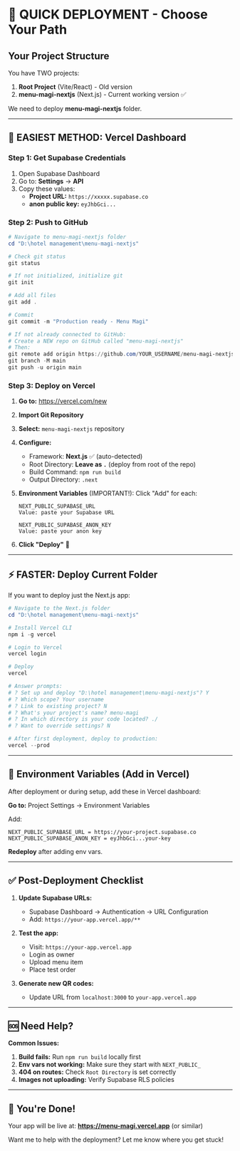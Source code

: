 # 🚀 QUICK DEPLOYMENT - Choose Your Path

## Your Project Structure

You have TWO projects:
1. **Root Project** (Vite/React) - Old version
2. **menu-magi-nextjs** (Next.js) - Current working version ✅

We need to deploy **menu-magi-nextjs** folder.

---

## 🎯 EASIEST METHOD: Vercel Dashboard

### Step 1: Get Supabase Credentials

1. Open Supabase Dashboard
2. Go to: **Settings** → **API**
3. Copy these values:
   - **Project URL:** `https://xxxxx.supabase.co`
   - **anon public key:** `eyJhbGci...`

### Step 2: Push to GitHub

```powershell
# Navigate to menu-magi-nextjs folder
cd "D:\hotel management\menu-magi-nextjs"

# Check git status
git status

# If not initialized, initialize git
git init

# Add all files
git add .

# Commit
git commit -m "Production ready - Menu Magi"

# If not already connected to GitHub:
# Create a NEW repo on GitHub called "menu-magi-nextjs"
# Then:
git remote add origin https://github.com/YOUR_USERNAME/menu-magi-nextjs.git
git branch -M main
git push -u origin main
```

### Step 3: Deploy on Vercel

1. **Go to:** https://vercel.com/new
2. **Import Git Repository**
3. **Select:** `menu-magi-nextjs` repository
4. **Configure:**
   - Framework: **Next.js** ✅ (auto-detected)
   - Root Directory: **Leave as `.`** (deploy from root of the repo)
   - Build Command: `npm run build`
   - Output Directory: `.next`

5. **Environment Variables** (IMPORTANT!):
   Click "Add" for each:
   ```
   NEXT_PUBLIC_SUPABASE_URL
   Value: paste your Supabase URL

   NEXT_PUBLIC_SUPABASE_ANON_KEY
   Value: paste your anon key
   ```

6. **Click "Deploy"** 🚀

---

## ⚡ FASTER: Deploy Current Folder

If you want to deploy just the Next.js app:

```powershell
# Navigate to the Next.js folder
cd "D:\hotel management\menu-magi-nextjs"

# Install Vercel CLI
npm i -g vercel

# Login to Vercel
vercel login

# Deploy
vercel

# Answer prompts:
# ? Set up and deploy "D:\hotel management\menu-magi-nextjs"? Y
# ? Which scope? Your username
# ? Link to existing project? N
# ? What's your project's name? menu-magi
# ? In which directory is your code located? ./
# ? Want to override settings? N

# After first deployment, deploy to production:
vercel --prod
```

---

## 📝 Environment Variables (Add in Vercel)

After deployment or during setup, add these in Vercel dashboard:

**Go to:** Project Settings → Environment Variables

Add:
```
NEXT_PUBLIC_SUPABASE_URL = https://your-project.supabase.co
NEXT_PUBLIC_SUPABASE_ANON_KEY = eyJhbGci...your-key
```

**Redeploy** after adding env vars.

---

## ✅ Post-Deployment Checklist

1. **Update Supabase URLs:**
   - Supabase Dashboard → Authentication → URL Configuration
   - Add: `https://your-app.vercel.app/**`

2. **Test the app:**
   - Visit: `https://your-app.vercel.app`
   - Login as owner
   - Upload menu item
   - Place test order

3. **Generate new QR codes:**
   - Update URL from `localhost:3000` to `your-app.vercel.app`

---

## 🆘 Need Help?

**Common Issues:**

1. **Build fails:** Run `npm run build` locally first
2. **Env vars not working:** Make sure they start with `NEXT_PUBLIC_`
3. **404 on routes:** Check `Root Directory` is set correctly
4. **Images not uploading:** Verify Supabase RLS policies

---

## 🎉 You're Done!

Your app will be live at:
**https://menu-magi.vercel.app** (or similar)

Want me to help with the deployment? Let me know where you get stuck!
